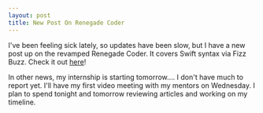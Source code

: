 ```yaml
---
layout: post
title: New Post On Renegade Coder
---
```


I've been feeling sick lately, so updates have been slow, but I have a new post up on the revamped Renegade Coder. It covers Swift syntax via Fizz Buzz. Check it out [here](https://sample-programs.therenegadecoder.com/projects/fizz-buzz/swift/)!

In other news, my internship is starting tomorrow.... I don't have much to report yet. I'll have my first video meeting with my mentors on Wednesday. I plan to spend tonight and tomorrow reviewing articles and working on my timeline.
